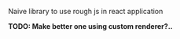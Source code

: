 Naive library to use rough js in react application

**TODO: Make better one using custom renderer?..**
